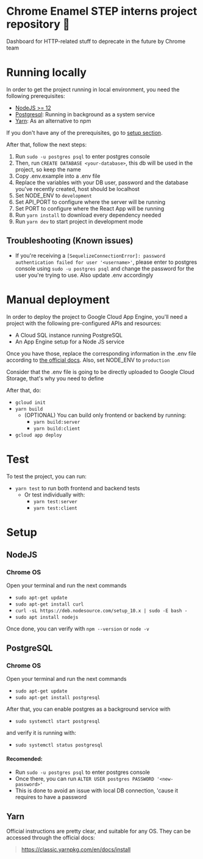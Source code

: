 # Chrome Enamel STEP interns project repository :elephant:

Dashboard for HTTP-related stuff to deprecate in the future by Chrome team

# Running locally

In order to get the project running in local environment, you need the following prerequisites:

- [NodeJS >= 12](#nodejs)
- [Postgresql](#postgresql): Running in background as a system service
- [Yarn](#yarn): As an alternative to npm

If you don't have any of the prerequisites, go to [setup section](#setup).

After that, follow the next steps:

1. Run `sudo -u postgres psql` to enter postgres console
2. Then, run `CREATE DATABASE <your-database>`, this db will be used in the project, so keep the name
3. Copy .env.example into a .env file
4. Replace the variables with your DB user, password and the database you've recently created, host should be localhost
5. Set NODE_ENV to `development`
6. Set API_PORT to configure where the server will be running
7. Set PORT to configure where the React App will be running
8. Run `yarn install` to download every dependency needed
9. Run `yarn dev` to start project in development mode

## Troubleshooting (Known issues)
  - If you're receiving a `[SequelizeConnectionError]: password authentication failed for user '<username>'`, please enter to postgres console using `sudo -u postgres psql` and change the password for the user you're trying to use. Also update .env accordingly

# Manual deployment
In order to deploy the project to Google Cloud App Engine, you'll need a project with the following pre-configured APIs and resources:

- A Cloud SQL instance running PostgreSQL
- An App Engine setup for a Node JS service
  
Once you have those, replace the corresponding information in the .env file according to [the official docs](https://cloud.google.com/sql/docs/postgres/connect-app-engine-standard?hl=es-419#node.js). Also, set NODE_ENV to `production`

Consider that the .env file is going to be directly uploaded to Google Cloud Storage, that's why you need to define 

After that, do:

- `gcloud init`
- `yarn build`
  - (OPTIONAL) You can build only frontend or backend by running:
    - `yarn build:server` 
    - `yarn build:client` 
- `gcloud app deploy`

# Test
To test the project, you can run:
 - `yarn test` to run both frontend and backend tests
   - Or test individually with:
     - `yarn test:server`
     - `yarn test:client`

# Setup

## NodeJS
 ### Chrome OS
  Open your terminal and run the next commands
  - `sudo apt-get update`
  - `sudo apt-get install curl`
  - `curl -sL https://deb.nodesource.com/setup_10.x | sudo -E bash -`
  - `sudo apt install nodejs`

  Once done, you can verify with `npm --version` or `node -v`

## PostgreSQL
  ### Chrome OS
  Open your terminal and run the next commands
  - `sudo apt-get update`
  - `sudo apt-get install postgresql`
  
  After that, you can enable postgres as a background service with
  
  - `sudo systemctl start postgresql` 
  
  and verify it is running with: 
  
  - `sudo systemctl status postgresql`

  #### Recomended:
  - Run `sudo -u postgres psql` to enter postgres console
  - Once there, you can run `ALTER USER postgres PASSWORD '<new-password>'`
  - This is done to avoid an issue with local DB connection, 'cause it requires to have a password


## Yarn
  Official instructions are pretty clear, and suitable for any OS.
  They can be accessed through the official docs:

  > https://classic.yarnpkg.com/en/docs/install